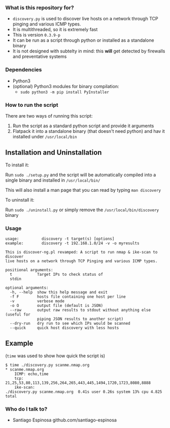 ### What is this repository for? ###

* `discovery.py` is used to discover live hosts on a network through TCP pinging and various ICMP types.
* It is multithreaded, so it is extremely fast
* This is version `0.3.9-p`
* It can be run as a script through python or installed as a standalone binary
* It is not designed with subtelty in mind: this **will** get detected by firewalls and preventative systems

### Dependencies ###

* Python3
* (optional) Python3 modules for binary compilation:
  * `sudo python3 -m pip install PyInstaller`

### How to run the script ##

There are two ways of running this script:
1. Run the script as a standard python script and provide it arguments
2. Flatpack it into a standalone binary (that doesn't need python) and hav it installed under `/usr/local/bin`

## Installation and Uninstallation ##

To install it:

Run `sudo ./setup.py` and the script will be automatically compiled into a single binary and installed in `/usr/local/bin/`

This will also install a man page that you can read by typing `man discovery`

To uninstall it: 

Run `sudo ./uninstall.py` or simply remove the `/usr/local/bin/discovery` binary

### Usage ###

```
usage:          discovery -t target(s) [options]
example:        discovery -t 192.168.1.0/24 -v -o myresults

This is discover-ng.pl revamped: A script to run nmap & ike-scan to discover
live hosts on a network through TCP Pinging and various ICMP types.

positional arguments:
  t           Target IPs to check status of
  stdin

optional arguments:
  -h, --help  show this help message and exit
  -f F        hosts file containing one host per line
  -v          verbose mode
  -o O        output file (default is JSON)
  --raw       output raw results to stdout without anything else (useful for
              piping JSON results to another script)
  --dry-run   dry run to see which IPs would be scanned
  --quick     quick host discovery with less hosts
```

## Example
(`time` was used to show how quick the script is)
```
$ time ./discovery.py scanme.nmap.org
* scanme.nmap.org
    ICMP: echo,time
    tcp: 21,25,53,80,113,139,256,264,265,443,445,1494,1720,1723,8080,8888
    ike-scan: 
./discovery.py scanme.nmap.org  0.41s user 0.26s system 13% cpu 4.825 total
```

### Who do I talk to? ###

* Santiago Espinosa github.com/santiago-espinosa
